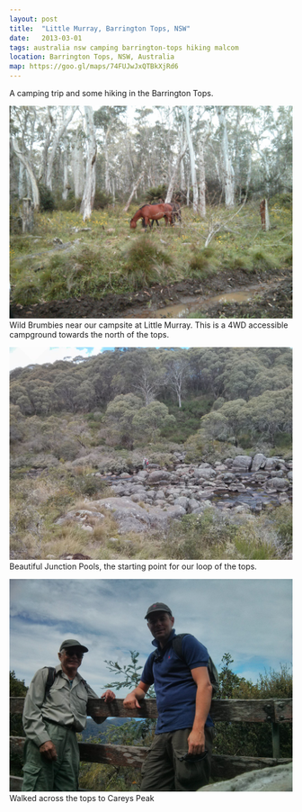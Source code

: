 ```yaml
---
layout: post
title:  "Little Murray, Barrington Tops, NSW"
date:   2013-03-01
tags: australia nsw camping barrington-tops hiking malcom
location: Barrington Tops, NSW, Australia
map: https://goo.gl/maps/74FUJwJxQTBkXjRd6
---
```


A camping trip and some hiking in the Barrington Tops.

![Brumbies](/photos/little-murray/brumbies.jpg)
Wild Brumbies near our campsite at Little Murray.
This is a 4WD accessible campground towards the north of the tops.

![Junction Pools](/photos/little-murray/junction-pools.jpg)
Beautiful Junction Pools, the starting point for our loop of the tops.

![Careys Peak](/photos/little-murray/careys-peak.jpg)
Walked across the tops to Careys Peak

